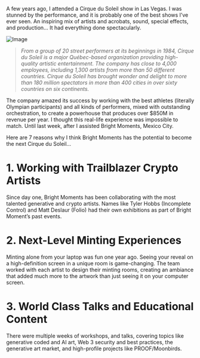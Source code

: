 A few years ago, I attended a Cirque du Soleil show in Las Vegas. I was stunned by the performance, and it is probably one of the best shows I’ve ever seen. An inspiring mix of artists and acrobats, sound, special effects, and production… It had everything done spectacularly.

![Image](https://substackcdn.com/image/fetch/w_1456,c_limit,f_webp,q_auto:good,fl_progressive:steep/https%3A%2F%2Fbucketeer-e05bbc84-baa3-437e-9518-adb32be77984.s3.amazonaws.com%2Fpublic%2Fimages%2F278f2964-d839-43ba-817d-d82a0c28f8c0_1000x750.jpeg)

> *From a group of 20 street performers at its beginnings in 1984, Cirque du Soleil is a major Québec-based organization providing high-quality artistic entertainment. The company has close to 4,000 employees, including 1,300 artists from more than 50 different countries.
Cirque du Soleil has brought wonder and delight to more than 180 million spectators in more than 400 cities in over sixty countries on six continents.*

The company amazed its success by working with the best athletes (literally Olympian participants) and all kinds of performers, mixed with outstanding orchestration, to create a powerhouse that produces over $850M in revenue per year.
I thought this real-life experience was impossible to match.
Until last week, after I assisted Bright Moments, Mexico City.

Here are 7 reasons why I think Bright Moments has the potential to become the next Cirque du Soleil…

# 1. Working with Trailblazer Crypto Artists

Since day one, Bright Moments has been collaborating with the most talented generative and crypto artists. Names like Tyler Hobbs (Incomplete Control) and Matt Deslaur (Folio) had their own exhibitions as part of Bright Moment’s past events.

# 2. Next-Level Minting Experiences

Minting alone from your laptop was fun one year ago. Seeing your reveal on a high-definition screen in a unique room is game-changing.
The team worked with each artist to design their minting rooms, creating an ambiance that added much more to the artwork than just seeing it on your computer screen.

# 3. World Class Talks and Educational Content

There were multiple weeks of workshops, and talks, covering topics like generative coded and AI art, Web 3 security and best practices, the generative art market, and high-profile projects like PROOF/Moonbirds.
